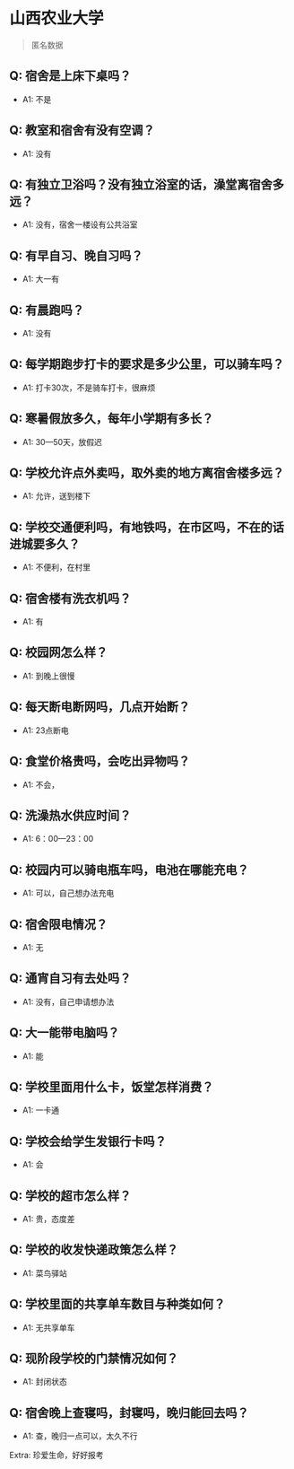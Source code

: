 # 山西农业大学

> 匿名数据

## Q: 宿舍是上床下桌吗？

- A1: 不是

## Q: 教室和宿舍有没有空调？

- A1: 没有

## Q: 有独立卫浴吗？没有独立浴室的话，澡堂离宿舍多远？

- A1: 没有，宿舍一楼设有公共浴室

## Q: 有早自习、晚自习吗？

- A1: 大一有

## Q: 有晨跑吗？

- A1: 没有

## Q: 每学期跑步打卡的要求是多少公里，可以骑车吗？

- A1: 打卡30次，不是骑车打卡，很麻烦

## Q: 寒暑假放多久，每年小学期有多长？

- A1: 30—50天，放假迟

## Q: 学校允许点外卖吗，取外卖的地方离宿舍楼多远？

- A1: 允许，送到楼下

## Q: 学校交通便利吗，有地铁吗，在市区吗，不在的话进城要多久？

- A1: 不便利，在村里

## Q: 宿舍楼有洗衣机吗？

- A1: 有

## Q: 校园网怎么样？

- A1: 到晚上很慢

## Q: 每天断电断网吗，几点开始断？

- A1: 23点断电

## Q: 食堂价格贵吗，会吃出异物吗？

- A1: 不会，

## Q: 洗澡热水供应时间？

- A1: 6：00—23：00

## Q: 校园内可以骑电瓶车吗，电池在哪能充电？

- A1: 可以，自己想办法充电

## Q: 宿舍限电情况？

- A1: 无

## Q: 通宵自习有去处吗？

- A1: 没有，自己申请想办法

## Q: 大一能带电脑吗？

- A1: 能

## Q: 学校里面用什么卡，饭堂怎样消费？

- A1: 一卡通

## Q: 学校会给学生发银行卡吗？

- A1: 会

## Q: 学校的超市怎么样？

- A1: 贵，态度差

## Q: 学校的收发快递政策怎么样？

- A1: 菜鸟驿站

## Q: 学校里面的共享单车数目与种类如何？

- A1: 无共享单车

## Q: 现阶段学校的门禁情况如何？

- A1: 封闭状态

## Q: 宿舍晚上查寝吗，封寝吗，晚归能回去吗？

- A1: 查，晚归一点可以，太久不行

Extra: 珍爱生命，好好报考